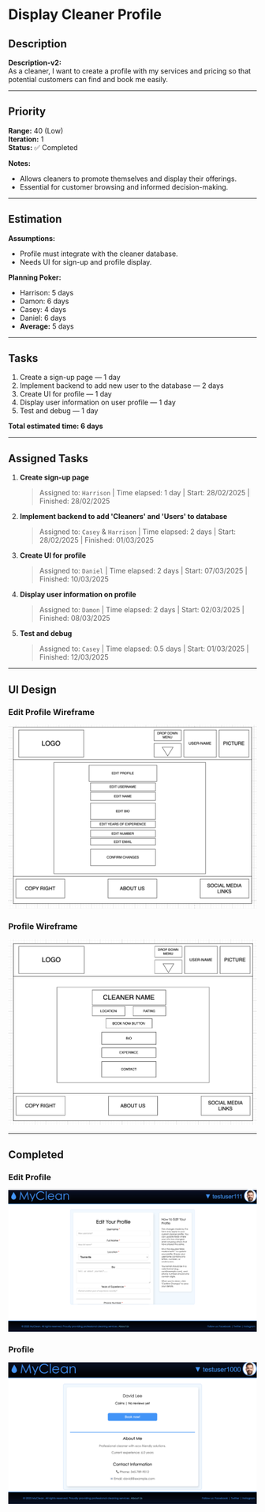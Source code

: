 # Display Cleaner Profile

## Description
**Description-v2:**  
As a cleaner, I want to create a profile with my services and pricing so that potential customers can find and book me easily.

---

## Priority
**Range:** 40 (Low)  
**Iteration:** 1  
**Status:** ✅ Completed

**Notes:**  
- Allows cleaners to promote themselves and display their offerings.  
- Essential for customer browsing and informed decision-making.

---

## Estimation
**Assumptions:**  
- Profile must integrate with the cleaner database.  
- Needs UI for sign-up and profile display.  

**Planning Poker:**  
- Harrison: 5 days  
- Damon: 6 days  
- Casey: 4 days  
- Daniel: 6 days  
- **Average:** 5 days

---

## Tasks
1. Create a sign-up page — 1 day  
2. Implement backend to add new user to the database — 2 days  
3. Create UI for profile — 1 day  
4. Display user information on user profile — 1 day  
5. Test and debug — 1 day  

**Total estimated time: 6 days**

---

## Assigned Tasks
1. **Create sign-up page**  
   > Assigned to: `Harrison` | Time elapsed: 1 day | Start: 28/02/2025 | Finished: 28/02/2025  
2. **Implement backend to add 'Cleaners' and 'Users' to database**  
   > Assigned to: `Casey` & `Harrison` | Time elapsed: 2 days | Start: 28/02/2025 | Finished: 01/03/2025  
3. **Create UI for profile**  
   > Assigned to: `Daniel` | Time elapsed: 2 days | Start: 07/03/2025 | Finished: 10/03/2025  
4. **Display user information on profile**  
   > Assigned to: `Damon` | Time elapsed: 2 days | Start: 02/03/2025 | Finished: 08/03/2025  
5. **Test and debug**  
   > Assigned to: `Casey` | Time elapsed: 0.5 days | Start: 01/03/2025 | Finished: 12/03/2025

---

## UI Design

### Edit Profile Wireframe  
![Edit profile wireframe](/iterations/images/cleaner-update-profile-wireframe.png)

### Profile Wireframe  
![Profile wireframe](/iterations/images/cleaner-profile-wireframe.png)

---

## Completed

### Edit Profile  
![Edit profile](/iterations/images/cleaner-update-profile.png)

### Profile  
![Profile](/iterations/images/cleaner-profile.png)
